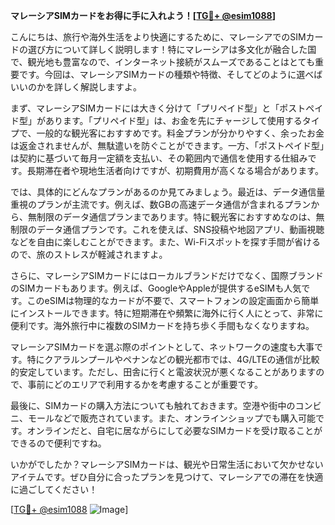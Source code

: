 **マレーシアSIMカードをお得に手に入れよう！[[TG💪+ @esim1088](https://t.me/s/esim1088)]**

こんにちは、旅行や海外生活をより快適にするために、マレーシアでのSIMカードの選び方について詳しく説明します！特にマレーシアは多文化が融合した国で、観光地も豊富なので、インターネット接続がスムーズであることはとても重要です。今回は、マレーシアSIMカードの種類や特徴、そしてどのように選べばいいのかを詳しく解説しますよ。

まず、マレーシアSIMカードには大きく分けて「プリペイド型」と「ポストペイド型」があります。「プリペイド型」は、お金を先にチャージして使用するタイプで、一般的な観光客におすすめです。料金プランが分かりやすく、余ったお金は返金されませんが、無駄遣いを防ぐことができます。一方、「ポストペイド型」は契約に基づいて毎月一定額を支払い、その範囲内で通信を使用する仕組みです。長期滞在者や現地生活者向けですが、初期費用が高くなる場合があります。

では、具体的にどんなプランがあるのか見てみましょう。最近は、データ通信量重視のプランが主流です。例えば、数GBの高速データ通信が含まれるプランから、無制限のデータ通信プランまであります。特に観光客におすすめなのは、無制限のデータ通信プランです。これを使えば、SNS投稿や地図アプリ、動画視聴などを自由に楽しむことができます。また、Wi-Fiスポットを探す手間が省けるので、旅のストレスが軽減されますよ。

さらに、マレーシアSIMカードにはローカルブランドだけでなく、国際ブランドのSIMカードもあります。例えば、GoogleやAppleが提供するeSIMも人気です。このeSIMは物理的なカードが不要で、スマートフォンの設定画面から簡単にインストールできます。特に短期滞在や頻繁に海外に行く人にとって、非常に便利です。海外旅行中に複数のSIMカードを持ち歩く手間もなくなりますね。

マレーシアSIMカードを選ぶ際のポイントとして、ネットワークの速度も大事です。特にクアラルンプールやペナンなどの観光都市では、4G/LTEの通信が比較的安定しています。ただし、田舎に行くと電波状況が悪くなることがありますので、事前にどのエリアで利用するかを考慮することが重要です。

最後に、SIMカードの購入方法についても触れておきます。空港や街中のコンビニ、モールなどで販売されています。また、オンラインショップでも購入可能です。オンラインだと、自宅に居ながらにして必要なSIMカードを受け取ることができるので便利ですね。

いかがでしたか？マレーシアSIMカードは、観光や日常生活において欠かせないアイテムです。ぜひ自分に合ったプランを見つけて、マレーシアでの滞在を快適に過ごしてください！

[[TG💪+ @esim1088](https://t.me/s/esim1088) ![Image](https://i.postimg.cc/Y0z9fWf4/image.png)]